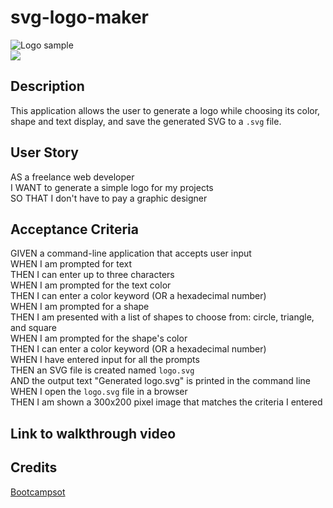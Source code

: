 # svg-logo-maker
![Logo sample](http://127.0.0.1:5500/dist/logo.svgg)  
<img src="http://127.0.0.1:5500/dist/logo.svg">  


## Description
This application allows the user to generate a logo while choosing its color, shape and text display, and save the generated SVG to a `.svg` file.  

## User Story
AS a freelance web developer   
I WANT to generate a simple logo for my projects  
SO THAT I don't have to pay a graphic designer  


## Acceptance Criteria
GIVEN a command-line application that accepts user input  
WHEN I am prompted for text   
THEN I can enter up to three characters  
WHEN I am prompted for the text color  
THEN I can enter a color keyword (OR a hexadecimal number)  
WHEN I am prompted for a shape   
THEN I am presented with a list of shapes to choose from: circle, triangle, and square  
WHEN I am prompted for the shape's color  
THEN I can enter a color keyword (OR a hexadecimal number)  
WHEN I have entered input for all the prompts  
THEN an SVG file is created named `logo.svg`  
AND the output text "Generated logo.svg" is printed in the command line  
WHEN I open the `logo.svg` file in a browser  
THEN I am shown a 300x200 pixel image that matches the criteria I entered  


## Link to walkthrough video


## Credits
[Bootcampsot](https://bootcampspot.instructure.com/courses/4347/assignments/62229?module_item_id=1081754)  
